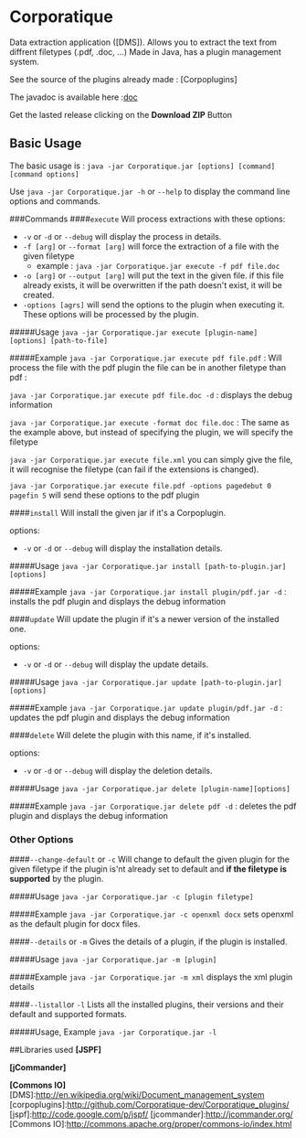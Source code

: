 Corporatique
====================

Data extraction application ([DMS]). Allows you to extract the text from diffrent filetypes (.pdf, .doc, ...)
Made in Java, has a plugin management system.

See the source of the plugins already made : [Corpoplugins]

The javadoc is available here :[doc](http://corporatique-dev.github.io/Corporatique/)

Get the lasted release clicking on the **Download ZIP** Button

## Basic Usage
The basic usage is :
`java -jar Corporatique.jar [options] [command] [command options]`

Use `java -jar Corporatique.jar -h` or `--help` to display the command line options and commands.

###Commands
####`execute`
Will process extractions with these options:

  * `-v` or `-d` or `--debug` will display the process in details.
  * `-f [arg]` or `--format [arg]` will force the extraction of a file with the given filetype
    * example : `java -jar Corporatique.jar execute -f pdf file.doc`
  * `-o [arg]` or `--output [arg]` will put the text in the given file. if this file already exists, it will be overwritten if the path doesn't exist, it will be created.
  * `-options [agrs]` will send the options to the plugin when executing it. These options will be processed by the plugin.

#####Usage
`java -jar Corporatique.jar execute [plugin-name] [options] [path-to-file]`

#####Example
`java -jar Corporatique.jar execute pdf file.pdf` : Will process the file with the pdf plugin the file can be in another filetype than pdf :

`java -jar Corporatique.jar execute pdf file.doc -d` : displays the debug information

`java -jar Corporatique.jar execute -format doc file.doc` : The same as the example above, but instead of specifying the plugin, we will specify the filetype

`java -jar Corporatique.jar execute file.xml` you can simply give the file, it will recognise the filetype (can fail if the extensions is changed).

`java -jar Corporatique.jar execute file.pdf -options pagedebut 0 pagefin 5` will send these options to the pdf plugin

####`install`
Will install the given jar if it's a Corpoplugin.

options:
  * `-v` or `-d` or `--debug` will display the installation details.

#####Usage
`java -jar Corporatique.jar install [path-to-plugin.jar][options]`

#####Example
`java -jar Corporatique.jar install plugin/pdf.jar -d` : installs the pdf plugin and displays the debug information

####`update`
Will update the plugin if it's a newer version of the installed one.

options:
  * `-v` or `-d` or `--debug` will display the update details.

#####Usage
`java -jar Corporatique.jar update [path-to-plugin.jar][options]`

#####Example
`java -jar Corporatique.jar update plugin/pdf.jar -d` : updates the pdf plugin and displays the debug information

####`delete`
Will delete the plugin with this name, if it's installed.

options:
  * `-v` or `-d` or `--debug` will display the deletion details.

#####Usage
`java -jar Corporatique.jar delete [plugin-name][options]`

#####Example
`java -jar Corporatique.jar delete pdf -d` : deletes the pdf plugin and displays the debug information

### Other Options
####`--change-default` or `-c`
Will change to default the given plugin for the given filetype if the plugin is'nt already set to default and **if the filetype is supported** by the plugin.

#####Usage
`java -jar Corporatique.jar -c [plugin filetype]`

#####Example
`java -jar Corporatique.jar -c openxml docx` sets openxml as the default plugin for docx files.

####`--details` or `-m`
Gives the details of a plugin, if the plugin is installed.

#####Usage
`java -jar Corporatique.jar -m [plugin]`

#####Example
`java -jar Corporatique.jar -m xml` displays the xml plugin details

####`--listall`or `-l`
Lists all the installed plugins, their versions and their default and supported formats.

#####Usage, Example
`java -jar Corporatique.jar -l`

##Libraries used
**[JSPF]** 

**[jCommander]**

**[Commons IO]**
[DMS]:http://en.wikipedia.org/wiki/Document_management_system
[corpoplugins]:http://github.com/Corporatique-dev/Corporatique_plugins/
[jspf]:http://code.google.com/p/jspf/
[jcommander]:http://jcommander.org/
[Commons IO]:http://commons.apache.org/proper/commons-io/index.html
